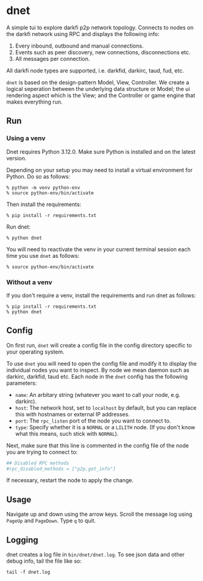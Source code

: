 # dnet

A simple tui to explore darkfi p2p network topology. Connects to nodes
on the darkfi network using RPC and displays the following info:

1. Every inbound, outbound and manual connections.
2. Events such as peer discovery, new connections, disconnections etc.
3. All messages per connection.

All darkfi node types are supported, i.e. darkfid, darkirc, taud,
fud, etc.

`dnet` is based on the design-pattern Model, View, Controller. We create
a logical seperation between the underlying data structure or Model;
the ui rendering aspect which is the View; and the Controller or game
engine that makes everything run.

## Run

### Using a venv

Dnet requires Python 3.12.0. Make sure Python is installed and on the
latest version.

Depending on your setup you may need to install a virtual environment
for Python. Do so as follows:

```shell
% python -m venv python-env
% source python-env/bin/activate
```

Then install the requirements:

```shell
% pip install -r requirements.txt
```

Run dnet:

```shell
% python dnet
```

You will need to reactivate the venv in your current terminal session
each time you use `dnet` as follows:

```shell
% source python-env/bin/activate
```

### Without a venv

If you don't require a venv, install the requirements and run dnet as follows:

```shell
% pip install -r requirements.txt
% python dnet
```

## Config

On first run, `dnet` will create a config file in the config directory
specific to your operating system.

To use `dnet` you will need to open the config file and modify it to
display the individual nodes you want to inspect. By node we mean daemon
such as darkirc, darkfid, taud etc. Each node in the `dnet` config has
the following parameters:

* `name`: An arbitary string (whatever you want to call your node,
e.g. darkirc).
* `host`: The network host, set to `localhost` by default, but you can
replace this with hostnames or external IP addresses.
* `port`: The `rpc_listen` port of the node you want to connect to.
* `type`: Specify whether it is a `NORMAL` or a `LILITH` node. (If you
don't know what this means, such stick with `NORMAL`).

Next, make sure that this line is commented in the config file of the
node you are trying to connect to:

```toml
## Disabled RPC methods
#rpc_disabled_methods = ["p2p.get_info"]
```

If necessary, restart the node to apply the change.

## Usage

Navigate up and down using the arrow keys. Scroll the message log using
`PageUp` and `PageDown`. Type `q` to quit.

## Logging

dnet creates a log file in `bin/dnet/dnet.log`. To see json data and
other debug info, tail the file like so:

```shell
tail -f dnet.log
```
